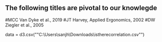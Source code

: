 ## The following titles are pivotal to our knowlegde
#MCC Van Dyke et al., 2019
#JT Harvey, Applied Ergonomics, 2002
#DW Ziegler et al., 2005

data = d3.csv(""C:\Users\sanjh\Downloads\istherecorrelation.csv"")
